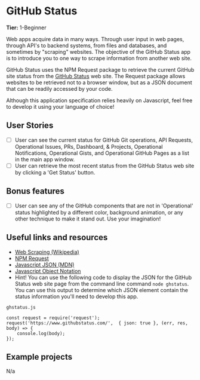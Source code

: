 # GitHub Status

**Tier:** 1-Beginner

Web apps acquire data in many ways. Through user input in web pages, through
API's to backend systems, from files and databases, and sometimes by "scraping"
websites. The objective of the GitHub Status app is to introduce you to one
way to scrape information from another web site.

GitHub Status uses the NPM Request package to retrieve the current GitHub site
status from the [GitHub Status](https://www.githubstatus.com/) web site. The
Request package allows websites to be retrieved not to a browser window, but
as a JSON document that can be readily accessed by your code.

Although this application specification relies heavily on Javascript, feel free
to develop it using your language of choice!

## User Stories

-   [ ] User can see the current status for GitHub Git operations, API Requests,
Operational Issues, PRs, Dashboard, & Projects, Operational Notifications,
Operational Gists, and Operational GitHub Pages as a list in the main app
window.
-   [ ] User can retrieve the most recent status from the GitHub Status web
site by clicking a 'Get Status' button.

## Bonus features

-   [ ] User can see any of the GitHub components that are not in 'Operational'
status highlighted by a different color, background animation, or any other
technique to make it stand out. Use your imagination!

## Useful links and resources

- [Web Scraping (Wikipedia)](https://en.wikipedia.org/wiki/Web_scraping)
- [NPM Request](https://www.npmjs.com/package/request)
- [Javascript JSON (MDN)](https://developer.mozilla.org/en-US/docs/Web/JavaScript/Reference/Global_Objects/JSON)
- [Javascript Object Notation](https://json.org/)
- Hint! You can use the following code to display the JSON for the GitHub Status
web site page from the command line command `node ghstatus`. You can use this 
output to determine which JSON element contain the status information you'll 
need to develop this app.
```
ghstatus.js

const request = require('request');
request('https://www.githubstatus.com/',  { json: true }, (err, res, body) => {  
    console.log(body);
});
```

## Example projects

N/a
